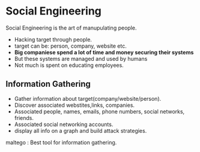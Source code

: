 # Social Engineering

Social Engineering is the art of manupulating people.

* Hacking target through people.
* target can be: person, company, website etc.
* __Big companiese spend a lot of time and money securing their systems__
* But these systems are managed and used by humans
* Not much is spent on educating employees.

## Information Gathering

* Gather information about target(company/website/person).
* Discover associated webstites,links, companies.
* Associated people, names, emails, phone numbers, social networks, friends.
* Associated social networking accounts.
* display all info on a graph and build attack strategies.

maltego : Best tool for information gathering.